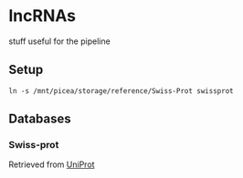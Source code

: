 # lncRNAs
stuff useful for the pipeline

## Setup
```{bash}
ln -s /mnt/picea/storage/reference/Swiss-Prot swissprot
```


## Databases
### Swiss-prot
Retrieved from [UniProt](ftp.uniprot.org)
